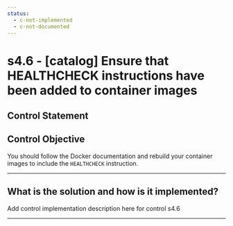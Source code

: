 ```yaml
---
status:
  - c-not-implemented
  - c-not-documented
---
```


# s4.6 - \[catalog\] Ensure that HEALTHCHECK instructions have been added to container images

## Control Statement

## Control Objective

You should follow the Docker documentation and rebuild your container images to include the `HEALTHCHECK` instruction.

______________________________________________________________________

## What is the solution and how is it implemented?

Add control implementation description here for control s4.6

______________________________________________________________________
